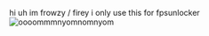 hi uh im frowzy / firey
i only use this for fpsunlocker
![oooommmnyomnomnyom](https://user-images.githubusercontent.com/132013678/234980641-2bbd3266-511a-4fe7-9a5d-14d0da064976.jpg)
